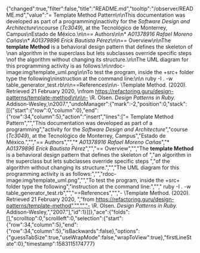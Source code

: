 {"changed":true,"filter":false,"title":"README.md","tooltip":"/observer/README.md","value":"= Template Method Pattern\n\nThis documentation was developed as part of a programming\nactivity for the <em>Software Design and Architecture</em>\ncourse (_Tc3049_), at the Tecnológico de Monterrey, Campus\nEstado de México.\n\n== Authors\n\n* *A01378916* <em>Rafael Moreno Cañas</em>\n* *A01379896* <em>Erick Bautista Pérez</em>\n\n== Overview\n\nThe <b>template Method</b> is a behavioral design pattern that defines the skeleton of \nan algorithm in the superclass but lets subclasses override specific steps \nof the algorithm without changing its structure.\n\nThe UML diagram for this programming activity is as follows:\n\nrdoc-image:img/template_uml.png\n\nTo test the program, inside the +src+ folder type the following\ninstruction at the command line:\n\n            ruby -I . -w table_generator_test.rb\n\n==References\n\n- \\Template Method. (2020). Retrieved 21 February 2020, \nfrom https://refactoring.guru/design-patterns/template-method\n\n\n- \\R. Olsen. <em>Design Patterns in Ruby.</em> Addison-Wesley,\n2007.","undoManager":{"mark":-2,"position":0,"stack":[[{"start":{"row":0,"column":0},"end":{"row":34,"column":5},"action":"insert","lines":["= Template Method Pattern","","This documentation was developed as part of a programming","activity for the <em>Software Design and Architecture</em>","course (_Tc3049_), at the Tecnológico de Monterrey, Campus","Estado de México.","","== Authors","","* *A01378916* <em>Rafael Moreno Cañas</em>","* *A01379896* <em>Erick Bautista Pérez</em>","","== Overview","","The <b>template Method</b> is a behavioral design pattern that defines the skeleton of ","an algorithm in the superclass but lets subclasses override specific steps ","of the algorithm without changing its structure.","","The UML diagram for this programming activity is as follows:","","rdoc-image:img/template_uml.png","","To test the program, inside the +src+ folder type the following","instruction at the command line:","","            ruby -I . -w table_generator_test.rb","","==References","","- \\Template Method. (2020). Retrieved 21 February 2020, ","from https://refactoring.guru/design-patterns/template-method","","","- \\R. Olsen. <em>Design Patterns in Ruby.</em> Addison-Wesley,","2007."],"id":1}]]},"ace":{"folds":[],"scrolltop":0,"scrollleft":0,"selection":{"start":{"row":34,"column":5},"end":{"row":34,"column":5},"isBackwards":false},"options":{"guessTabSize":true,"useWrapMode":false,"wrapToView":true},"firstLineState":0},"timestamp":1583115174777}